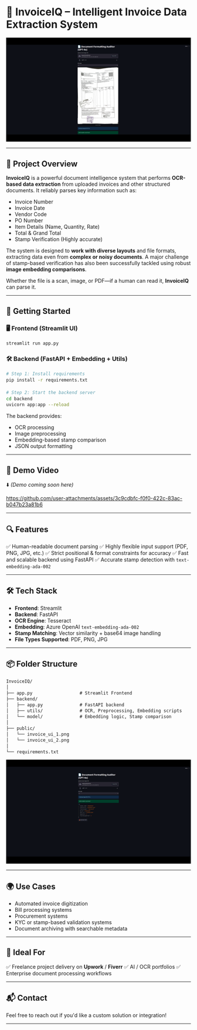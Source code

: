 # 📄 InvoiceIQ – Intelligent Invoice Data Extraction System

![Invoice Upload UI](./public/Selection_001.png)

---

## 🧠 Project Overview

**InvoiceIQ** is a powerful document intelligence system that performs **OCR-based data extraction** from uploaded invoices and other structured documents. It reliably parses key information such as:

- Invoice Number  
- Invoice Date  
- Vendor Code  
- PO Number  
- Item Details (Name, Quantity, Rate)  
- Total & Grand Total  
- Stamp Verification (Highly accurate)

The system is designed to **work with diverse layouts** and file formats, extracting data even from **complex or noisy documents**. A major challenge of stamp-based verification has also been successfully tackled using robust **image embedding comparisons**.

Whether the file is a scan, image, or PDF—if a human can read it, **InvoiceIQ** can parse it.

---

## 🚀 Getting Started

### 🖥 Frontend (Streamlit UI)

```bash
streamlit run app.py
````

### 🛠 Backend (FastAPI + Embedding + Utils)

```bash
# Step 1: Install requirements
pip install -r requirements.txt

# Step 2: Start the backend server
cd backend
uvicorn app:app --reload
```

The backend provides:

* OCR processing
* Image preprocessing
* Embedding-based stamp comparison
* JSON output formatting

---

## 🎥 Demo Video

⬇️ *(Demo coming soon here)*

https://github.com/user-attachments/assets/3c9cdbfc-f0f0-422c-83ac-b047b23a81b6

---

## 🔍 Features

✅ Human-readable document parsing
✅ Highly flexible input support (PDF, PNG, JPG, etc.)
✅ Strict positional & format constraints for accuracy
✅ Fast and scalable backend using FastAPI
✅ Accurate stamp detection with `text-embedding-ada-002`

---

## 🛠 Tech Stack

* **Frontend**: Streamlit
* **Backend**: FastAPI
* **OCR Engine**: Tesseract
* **Embedding**: Azure OpenAI `text-embedding-ada-002`
* **Stamp Matching**: Vector similarity + base64 image handling
* **File Types Supported**: PDF, PNG, JPG

---

## 📦 Folder Structure

```
InvoiceIQ/
│
├── app.py                  # Streamlit Frontend
├── backend/
│   ├── app.py              # FastAPI backend
│   ├── utils/              # OCR, Preprocessing, Embedding scripts
│   └── model/              # Embedding logic, Stamp comparison
│
├── public/
│   └── invoice_ui_1.png
│   └── invoice_ui_2.png
│
└── requirements.txt
```

![Extracted Output](./public/Selection_002.png)

---

## 🌍 Use Cases

* Automated invoice digitization
* Bill processing systems
* Procurement systems
* KYC or stamp-based validation systems
* Document archiving with searchable metadata

---

## 💼 Ideal For

✅ Freelance project delivery on **Upwork** / **Fiverr**
✅ AI / OCR portfolios
✅ Enterprise document processing workflows

---

## 📬 Contact

Feel free to reach out if you'd like a custom solution or integration!

---
